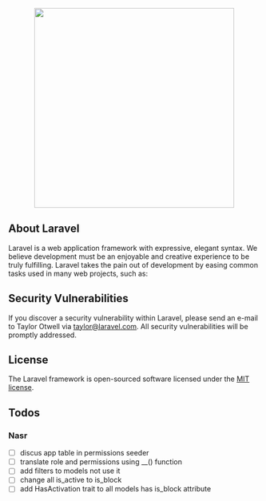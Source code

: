 <p align="center"><a href="https://laravel.com" target="_blank"><img src="https://raw.githubusercontent.com/laravel/art/master/logo-lockup/5%20SVG/2%20CMYK/1%20Full%20Color/laravel-logolockup-cmyk-red.svg" width="400"></a></p>

## About Laravel

Laravel is a web application framework with expressive, elegant syntax. We believe development must be an enjoyable and creative experience to be truly fulfilling. Laravel takes the pain out of development by easing common tasks used in many web projects, such as:

## Security Vulnerabilities

If you discover a security vulnerability within Laravel, please send an e-mail to Taylor Otwell via [taylor@laravel.com](mailto:taylor@laravel.com). All security vulnerabilities will be promptly addressed.

## License

The Laravel framework is open-sourced software licensed under the [MIT license](https://opensource.org/licenses/MIT).

## Todos

[//]: # (- [ ] &#40;for unchecked checkbox&#41;)

[//]: # (- [X] &#40;for checked checkbox&#41;)
### Nasr
- [ ] discus app table in permissions seeder
- [ ] translate role and permissions using __() function
- [ ] add filters to models not use it
- [ ] change all is_active to is_block 
- [ ] add HasActivation trait to all models has is_block attribute

